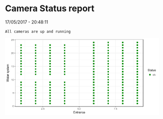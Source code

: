 Camera Status report
================
17/05/2017 - 20:48:11

    All cameras are up and running

![](camreport_files/figure-markdown_github/unnamed-chunk-2-1.png)
